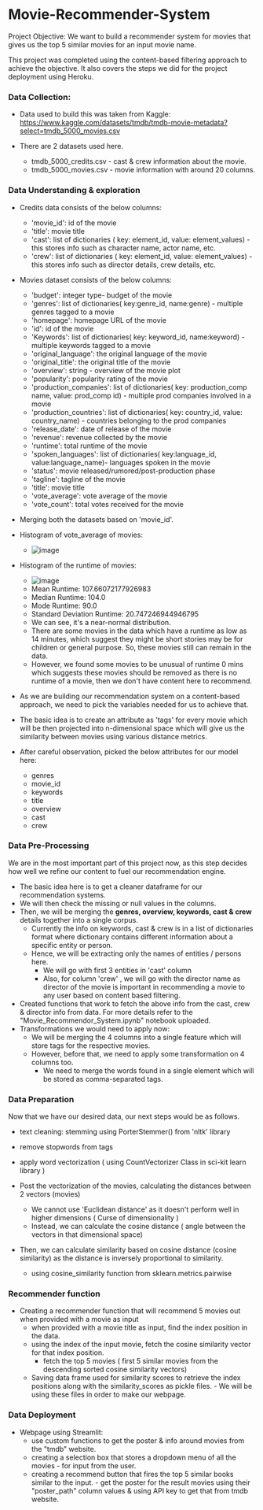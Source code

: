 # Movie-Recommender-System
Project Objective: We want to build a recommender system for movies that gives us the top 5 similar movies for an input movie name.

This project was completed using the content-based filtering approach to achieve the objective.
It also covers the steps we did for the project deployment using Heroku.

### **Data Collection:**
- Data used to build this was taken from Kaggle:  
https://www.kaggle.com/datasets/tmdb/tmdb-movie-metadata?select=tmdb_5000_movies.csv

- There are 2 datasets used here.
    - tmdb_5000_credits.csv - cast & crew information about the movie.
    - tmdb_5000_movies.csv - movie information with around 20 columns.
      
### **Data Understanding & exploration**
- Credits data consists of the below columns:
  - 'movie_id': id of the movie
  - 'title': movie title
  - 'cast': list of dictionaries ( key: element_id, value: element_values) - this stores info such as  character name, actor name, etc.
  - 'crew': list of dictionaries ( key: element_id, value: element_values) - this stores info such as director details, crew details, etc.

- Movies dataset consists of the below columns:
  - 'budget': integer type- budget of the movie
  - 'genres': list of dictionaries( key:genre_id, name:genre) - multiple genres tagged to a movie
  - 'homepage': homepage URL of the movie
  - 'id': id of the movie
  - 'Keywords': list of dictionaries( key: keyword_id, name:keyword) - multiple keywords tagged to a movie
  - 'original_language': the original language of the movie
  - 'original_title': the original title of the movie
  - 'overview': string - overview of the movie plot
  - 'popularity': popularity rating of the movie
  - 'production_companies': list of dictionaries( key: production_comp name, value: prod_comp id) - multiple prod companies involved in a movie
  - 'production_countries': list of dictionaries( key: country_id, value: country_name) - countries belonging to the prod companies
  - 'release_date': date of release of the movie
  - 'revenue': revenue collected by the movie
  - 'runtime': total runtime of the movie
  - 'spoken_languages': list of dictionaries( key:language_id, value:language_name)- languages spoken in the movie
  - 'status': movie released/rumored/post-production phase
  - 'tagline': tagline of the movie
  - 'title': movie title
  - 'vote_average': vote average of the movie
  - 'vote_count': total votes received for the movie

- Merging both the datasets based on 'movie_id'.
- Histogram of vote_average of movies:
  - ![image](https://github.com/priyaranjankar/Movie-Recommender-System/assets/106653725/da1dbed8-56d9-4b83-9899-360613bd7898)
- Histogram of the runtime of movies:
  - ![image](https://github.com/priyaranjankar/Movie-Recommender-System/assets/106653725/d375a076-dc32-4299-85ff-47abeb443b01)
  - Mean Runtime: 107.66072177926983
  - Median Runtime: 104.0
  - Mode Runtime: 90.0
  - Standard Deviation Runtime: 20.747246944946795
  - We can see, it's a near-normal distribution.
  - There are some movies in the data which have a runtime as low as 14 minutes, which suggest they might be short stories may be for children or general purpose.
    So, these movies still can remain in the data.
  - However, we found some movies to be unusual of runtime 0 mins which suggests these movies should be removed as there is no runtime of a movie, then we don't have content here to recommend.

- As we are building our recommendation system on a content-based approach, we need to pick the variables needed for us to achieve that.
- The basic idea is to create an attribute as 'tags' for every movie which will be then projected into 
n-dimensional space which will give us the similarity between movies using various distance metrics.
- After careful observation, picked the below attributes for our model here:
  - genres
  - movie_id
  - keywords
  - title
  - overview
  - cast
  - crew

### **Data Pre-Processing**

We are in the most important part of this project now, as this step decides how well we refine our content to fuel our recommendation engine.
- The basic idea here is to get a cleaner dataframe for our recommendation systems.
- We will then check the missing or null values in the columns.
- Then, we will be merging the **genres, overview, keywords, cast & crew** details together into a single corpus.
    - Currently the info on keywords, cast & crew is in a list of dictionaries format where dictionary contains different information about a specific entity or person.
    - Hence, we will be extracting only the names of entities / persons here.
        - We will go with first 3 entities in 'cast' column
        - Also, for column 'crew' , we will go with the director name as director of the movie is important in recommending a movie to any user based on content based filtering.
- Created functions that work to fetch the above info from the cast, crew & director info from data. For more details refer to the "Movie_Recommendor_System.ipynb" notebook uploaded.
- Transformations we would need to apply now:
  - We will be merging the 4 columns into a single feature which will store tags for the respective movies.
  - However, before that, we need to apply some transformation on 4 columns too.
    - We need to merge the words found in a single element which will be stored as comma-separated tags.

### **Data Preparation**

Now that we have our desired data, our next steps would be as follows.

- text cleaning: stemming using PorterStemmer() from 'nltk' library
- remove stopwords from tags
- apply word vectorization ( using CountVectorizer Class in sci-kit learn library )

- Post the vectorization of the movies, calculating the distances between 2 vectors (movies)
  - We cannot use 'Euclidean distance' as it doesn't perform well in higher dimensions ( Curse of dimensionality )
  - Instead, we can calculate the cosine distance ( angle between the vectors in that dimensional space)
    
- Then, we can calculate similarity based on cosine distance (cosine similarity) as the distance is inversely proportional to similarity.
  - using cosine_similarity function from sklearn.metrics.pairwise

### **Recommender function**

- Creating a recommender function that will recommend 5 movies out when provided with a movie as input
    - when provided with a movie title as input, find the index position in the data.
    - using the index of the input movie, fetch the cosine similarity vector for that index position.
        - fetch the top 5 movies ( first 5 similar movies from the descending sorted cosine similarity vectors)
    - Saving data frame used for similarity scores to retrieve the index positions along with the similarity_scores as pickle files.
          - We will be using these files in order to make our webpage.

### **Data Deployment**

- Webpage using Streamlit:
    - use custom functions to get the poster & info around movies from the "tmdb" website.
    - creating a selection box that stores a dropdown menu of all the movies - for input from the user.
    - creating a recommend button that fires the top 5 similar books similar to the input.
          - get the poster for the result movies using their "poster_path" column values & using API key to get that from tmdb website.
        
